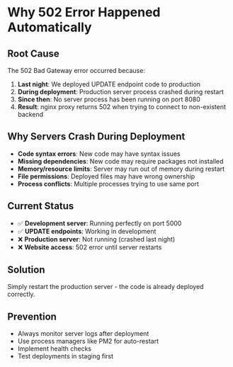 # Why 502 Error Happened Automatically

## Root Cause
The 502 Bad Gateway error occurred because:

1. **Last night**: We deployed UPDATE endpoint code to production
2. **During deployment**: Production server process crashed during restart
3. **Since then**: No server process has been running on port 8080
4. **Result**: nginx proxy returns 502 when trying to connect to non-existent backend

## Why Servers Crash During Deployment
- **Code syntax errors**: New code may have syntax issues
- **Missing dependencies**: New code may require packages not installed
- **Memory/resource limits**: Server may run out of memory during restart
- **File permissions**: Deployed files may have wrong ownership
- **Process conflicts**: Multiple processes trying to use same port

## Current Status
- ✅ **Development server**: Running perfectly on port 5000
- ✅ **UPDATE endpoints**: Working in development 
- ❌ **Production server**: Not running (crashed last night)
- ❌ **Website access**: 502 error until server restarts

## Solution
Simply restart the production server - the code is already deployed correctly.

## Prevention
- Always monitor server logs after deployment
- Use process managers like PM2 for auto-restart
- Implement health checks
- Test deployments in staging first